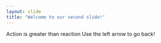 ```yaml
---
layout: slide
title: "Welcome to our second slide!"
---
```

Action is greater than reaction
Use the left arrow to go back!
